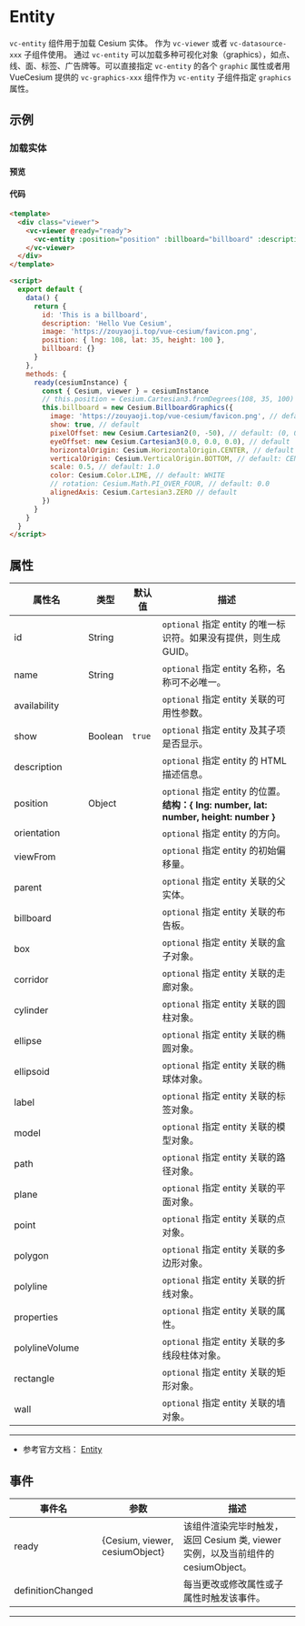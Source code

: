 # Entity

`vc-entity` 组件用于加载 Cesium 实体。 作为 `vc-viewer` 或者 `vc-datasource-xxx` 子组件使用。 通过 `vc-entity` 可以加载多种可视化对象（graphics），如点、线、面、标签、广告牌等。可以直接指定 `vc-entity` 的各个 `graphic` 属性或者用 VueCesium 提供的 `vc-graphics-xxx` 组件作为 `vc-entity` 子组件指定 `graphics` 属性。

## 示例

### 加载实体

#### 预览

<doc-preview>
  <template>
    <div class="viewer">
      <vc-viewer @ready="ready">
        <vc-entity :position="position" :billboard="billboard" :description="description" :id="id"> </vc-entity>
      </vc-viewer>
    </div>
  </template>

  <script>
    export default {
      data() {
        return {
          id: 'This is a billboard',
          description: 'Hello Vue Cesium',
          image: 'https://zouyaoji.top/vue-cesium/favicon.png',
          position: { lng: 108, lat: 35, height: 100 },
          billboard: {}
        }
      },
      methods: {
        ready(cesiumInstance) {
          const { Cesium, viewer } = cesiumInstance
          this.billboard = new Cesium.BillboardGraphics({
            image: 'https://zouyaoji.top/vue-cesium/favicon.png', // default: undefined
            show: true, // default
            pixelOffset: new Cesium.Cartesian2(0, -50), // default: (0, 0)
            eyeOffset: new Cesium.Cartesian3(0.0, 0.0, 0.0), // default
            horizontalOrigin: Cesium.HorizontalOrigin.CENTER, // default
            verticalOrigin: Cesium.VerticalOrigin.BOTTOM, // default: CENTER
            scale: 0.5, // default: 1.0
            color: Cesium.Color.LIME, // default: WHITE
            // rotation: Cesium.Math.PI_OVER_FOUR, // default: 0.0
            alignedAxis: Cesium.Cartesian3.ZERO // default
          })
        }
      }
    }
  </script>
</doc-preview>

#### 代码

```html
<template>
  <div class="viewer">
    <vc-viewer @ready="ready">
      <vc-entity :position="position" :billboard="billboard" :description="description" :id="id"> </vc-entity>
    </vc-viewer>
  </div>
</template>

<script>
  export default {
    data() {
      return {
        id: 'This is a billboard',
        description: 'Hello Vue Cesium',
        image: 'https://zouyaoji.top/vue-cesium/favicon.png',
        position: { lng: 108, lat: 35, height: 100 },
        billboard: {}
      }
    },
    methods: {
      ready(cesiumInstance) {
        const { Cesium, viewer } = cesiumInstance
        // this.position = Cesium.Cartesian3.fromDegrees(108, 35, 100)
        this.billboard = new Cesium.BillboardGraphics({
          image: 'https://zouyaoji.top/vue-cesium/favicon.png', // default: undefined
          show: true, // default
          pixelOffset: new Cesium.Cartesian2(0, -50), // default: (0, 0)
          eyeOffset: new Cesium.Cartesian3(0.0, 0.0, 0.0), // default
          horizontalOrigin: Cesium.HorizontalOrigin.CENTER, // default
          verticalOrigin: Cesium.VerticalOrigin.BOTTOM, // default: CENTER
          scale: 0.5, // default: 1.0
          color: Cesium.Color.LIME, // default: WHITE
          // rotation: Cesium.Math.PI_OVER_FOUR, // default: 0.0
          alignedAxis: Cesium.Cartesian3.ZERO // default
        })
      }
    }
  }
</script>
```

## 属性

| 属性名         | 类型    | 默认值 | 描述                                                                                   |
| -------------- | ------- | ------ | -------------------------------------------------------------------------------------- |
| id             | String  |        | `optional` 指定 entity 的唯一标识符。如果没有提供，则生成 GUID。                       |
| name           | String  |        | `optional` 指定 entity 名称，名称可不必唯一。                                          |
| availability   |         |        | `optional` 指定 entity 关联的可用性参数。                                              |
| show           | Boolean | `true` | `optional` 指定 entity 及其子项是否显示。                                              |
| description    |         |        | `optional` 指定 entity 的 HTML 描述信息。                                              |
| position       | Object  |        | `optional` 指定 entity 的位置。 **结构：{ lng: number, lat: number, height: number }** |
| orientation    |         |        | `optional` 指定 entity 的方向。                                                        |
| viewFrom       |         |        | `optional` 指定 entity 的初始偏移量。                                                  |
| parent         |         |        | `optional` 指定 entity 关联的父实体。                                                  |
| billboard      |         |        | `optional` 指定 entity 关联的布告板。                                                  |
| box            |         |        | `optional` 指定 entity 关联的盒子对象。                                                |
| corridor       |         |        | `optional` 指定 entity 关联的走廊对象。                                                |
| cylinder       |         |        | `optional` 指定 entity 关联的圆柱对象。                                                |
| ellipse        |         |        | `optional` 指定 entity 关联的椭圆对象。                                                |
| ellipsoid      |         |        | `optional` 指定 entity 关联的椭球体对象。                                              |
| label          |         |        | `optional` 指定 entity 关联的标签对象。                                                |
| model          |         |        | `optional` 指定 entity 关联的模型对象。                                                |
| path           |         |        | `optional` 指定 entity 关联的路径对象。                                                |
| plane          |         |        | `optional` 指定 entity 关联的平面对象。                                                |
| point          |         |        | `optional` 指定 entity 关联的点对象。                                                  |
| polygon        |         |        | `optional` 指定 entity 关联的多边形对象。                                              |
| polyline       |         |        | `optional` 指定 entity 关联的折线对象。                                                |
| properties     |         |        | `optional` 指定 entity 关联的属性。                                                    |
| polylineVolume |         |        | `optional` 指定 entity 关联的多线段柱体对象。                                          |
| rectangle      |         |        | `optional` 指定 entity 关联的矩形对象。                                                |
| wall           |         |        | `optional` 指定 entity 关联的墙对象。                                                  |

---

- 参考官方文档： [Entity](https://cesium.com/docs/cesiumjs-ref-doc/Entity.html)

## 事件

| 事件名            | 参数                           | 描述                                                                             |
| ----------------- | ------------------------------ | -------------------------------------------------------------------------------- |
| ready             | {Cesium, viewer, cesiumObject} | 该组件渲染完毕时触发，返回 Cesium 类, viewer 实例，以及当前组件的 cesiumObject。 |
| definitionChanged |                                | 每当更改或修改属性或子属性时触发该事件。                                         |

---
